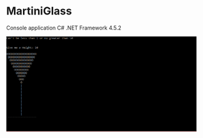 # MartiniGlass

Console application C# .NET Framework 4.5.2
 

![alt text](https://github.com/dannyhilariosuarez/MartiniGlass/blob/master/index.PNG)
